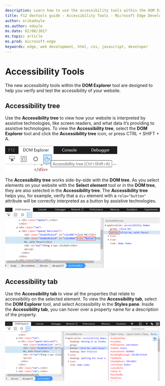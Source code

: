 ```yaml
---
description: Learn how to use the accessibility tools within the DOM Explorer tool to help you verify and test the accessibility of your website.
title: F12 devtools guide - Accessibility Tools - Microsoft Edge Development
author: erikadoyle
ms.author: edoyle
ms.date: 02/08/2017
ms.topic: article
ms.prod: microsoft-edge
keywords: edge, web development, html, css, javascript, developer
---
```


# Accessibility Tools

The new accessibility tools within the **DOM Explorer** tool are designed to help you verify and test the accessibility of your website. 

## Accessibility tree
Use the **Accessibility tree** to view how your website is interpreted by assistive technologies, like screen readers, and what data it’s providing to assistive technologies. To view the **Accessibility tree**, select the **DOM Explorer** tool and click the **Accessibility tree** icon, or press CTRL + SHIFT + A.

![F12 Accessibility tree button](./../media/f12_a11y_treebutton.png)

The **Accessibility tree** works side-by-side with the **DOM tree**.  As you select elements on your website with the **Select element** tool or in the **DOM tree**, they are also selected in the **Accessibility tree**.  The **Accessibility tree** helps you, for example, verify that a `div` element with a `role="button"` attribute will be correctly interpreted as a button by assistive technologies. 

![F12 DOM tree and Accessibility tree](./../media/f12_a11y_tree.png)

## Accessibility tab

Use the **Accessibility tab** to view all the properties that relate to accessibility on the selected element. To view the **Accessibility tab**, select the **DOM Explorer** tool, and select Accessibility in the **Styles pane**. Inside the **Accessibility tab**, you can hover over a property name for a description of the property. 

![F12 Accessibility properties tab](./../media/f12_a11y_accessibilitytools.png)




